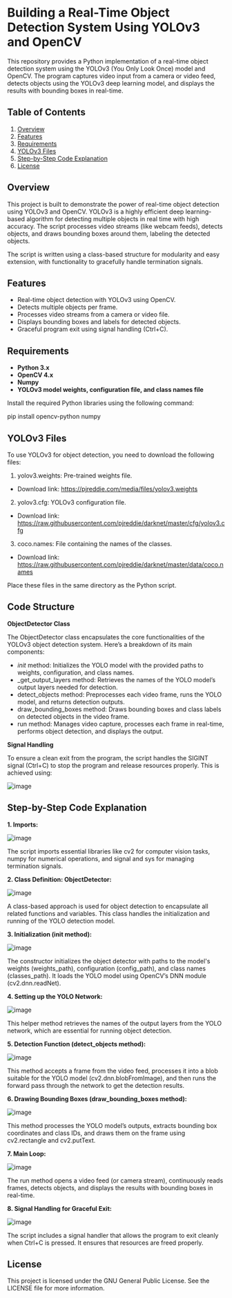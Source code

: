 # Building a Real-Time Object Detection System Using YOLOv3 and OpenCV

This repository provides a Python implementation of a real-time object detection system using the YOLOv3 (You Only Look Once) model and OpenCV. The program captures video input from a camera or video feed, detects objects using the YOLOv3 deep learning model, and displays the results with bounding boxes in real-time.

## Table of Contents

1. [Overview](#overview)
2. [Features](#features)
3. [Requirements](#requirements)
4. [YOLOv3 Files](#yolov3-files)
5. [Step-by-Step Code Explanation](#step-by-step-code-explanation) 
6. [License](#license)

## Overview

This project is built to demonstrate the power of real-time object detection using YOLOv3 and OpenCV. YOLOv3 is a highly efficient deep learning-based algorithm for detecting multiple objects in real time with high accuracy. The script processes video streams (like webcam feeds), detects objects, and draws bounding boxes around them, labeling the detected objects.

The script is written using a class-based structure for modularity and easy extension, with functionality to gracefully handle termination signals.

## Features

- Real-time object detection with YOLOv3 using OpenCV.
- Detects multiple objects per frame.
- Processes video streams from a camera or video file.
- Displays bounding boxes and labels for detected objects.
- Graceful program exit using signal handling (Ctrl+C).

## Requirements

- **Python 3.x** 
- **OpenCV 4.x** 
- **Numpy** 
- **YOLOv3 model weights, configuration file, and class names file**

Install the required Python libraries using the following command:

pip install opencv-python numpy

## YOLOv3 Files
To use YOLOv3 for object detection, you need to download the following files:

1. yolov3.weights: Pre-trained weights file.
- Download link: https://pjreddie.com/media/files/yolov3.weights
2. yolov3.cfg: YOLOv3 configuration file.
- Download link: https://raw.githubusercontent.com/pjreddie/darknet/master/cfg/yolov3.cfg
3. coco.names: File containing the names of the classes.
- Download link: https://raw.githubusercontent.com/pjreddie/darknet/master/data/coco.names

Place these files in the same directory as the Python script.

## Code Structure
**ObjectDetector Class**

The ObjectDetector class encapsulates the core functionalities of the YOLOv3 object detection system. Here’s a breakdown of its main components:

- _init_ method: Initializes the YOLO model with the provided paths to weights, configuration, and class names.
- _get_output_layers method: Retrieves the names of the YOLO model’s output layers needed for detection.
- detect_objects method: Preprocesses each video frame, runs the YOLO model, and returns detection outputs.
- draw_bounding_boxes method: Draws bounding boxes and class labels on detected objects in the video frame.
- run method: Manages video capture, processes each frame in real-time, performs object detection, and displays the output.

**Signal Handling**

To ensure a clean exit from the program, the script handles the SIGINT signal (Ctrl+C) to stop the program and release resources properly. This is achieved using:

![image](https://github.com/user-attachments/assets/91b5a848-2f92-4aa3-a6d1-00c862124812)

## Step-by-Step Code Explanation

**1. Imports:**
   
![image](https://github.com/user-attachments/assets/305fac9d-d614-458b-8be0-2c7c487f3726)

The script imports essential libraries like cv2 for computer vision tasks, numpy for numerical operations, and signal and sys for managing termination signals.

**2. Class Definition: ObjectDetector:**

![image](https://github.com/user-attachments/assets/3fed422e-5460-47b0-b96c-9883456da688)

A class-based approach is used for object detection to encapsulate all related functions and variables. This class handles the initialization and running of the YOLO detection model.

**3. Initialization (__init__ method):**

![image](https://github.com/user-attachments/assets/e2e51667-9501-40ff-814c-5e9e308f43b5)

The constructor initializes the object detector with paths to the model's weights (weights_path), configuration (config_path), and class names (classes_path). It loads the YOLO model using OpenCV’s DNN module (cv2.dnn.readNet).

**4. Setting up the YOLO Network:**

![image](https://github.com/user-attachments/assets/0726d5c4-7b11-4343-b9e9-3583a479c718)

This helper method retrieves the names of the output layers from the YOLO network, which are essential for running object detection.

**5. Detection Function (detect_objects method):**

 ![image](https://github.com/user-attachments/assets/8a00ee18-ed98-48af-9377-a46fcc447285)
  
This method accepts a frame from the video feed, processes it into a blob suitable for the YOLO model (cv2.dnn.blobFromImage), and then runs the forward pass through the network to get the detection results.

**6. Drawing Bounding Boxes (draw_bounding_boxes method):**

![image](https://github.com/user-attachments/assets/b95e6508-cc14-41be-bb5e-ff23f9e57c6b)

This method processes the YOLO model’s outputs, extracts bounding box coordinates and class IDs, and draws them on the frame using cv2.rectangle and cv2.putText.

**7. Main Loop:**

![image](https://github.com/user-attachments/assets/9458c20c-adf8-4d17-ae17-2d5f7e0efda2)

The run method opens a video feed (or camera stream), continuously reads frames, detects objects, and displays the results with bounding boxes in real-time.

**8. Signal Handling for Graceful Exit:**

![image](https://github.com/user-attachments/assets/57845695-db7f-4a0b-976e-d3ffb4ea330d)

The script includes a signal handler that allows the program to exit cleanly when Ctrl+C is pressed. It ensures that resources are freed properly.

## License
This project is licensed under the GNU General Public License. See the LICENSE file for more information.

